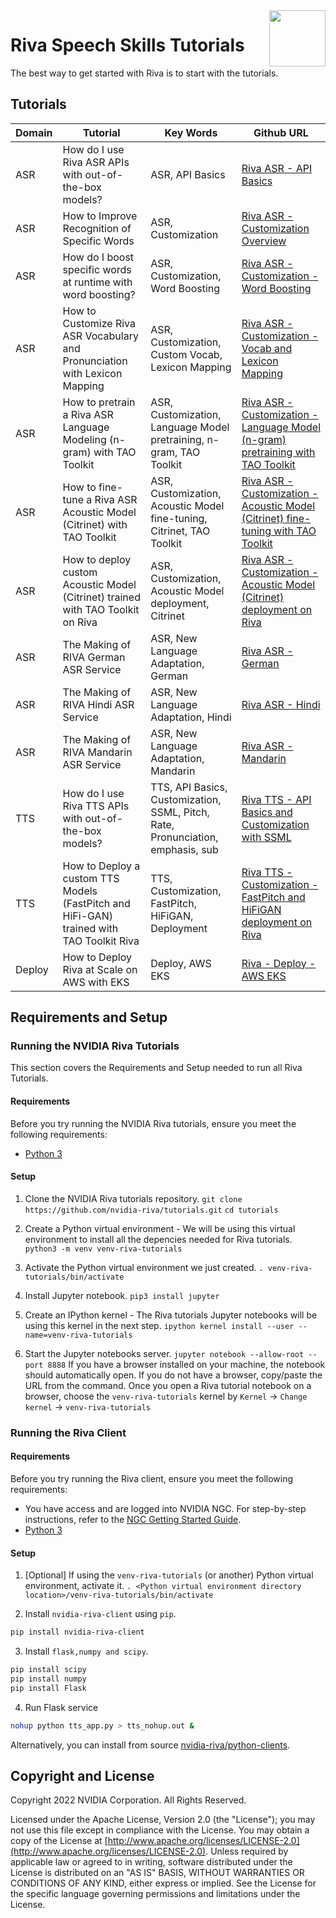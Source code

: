 <img src="http://developer.download.nvidia.com/notebooks/dlsw-notebooks/riva_all_tutorials-readme/nvidia_logo.png" style="width: 90px; float: right;">

# Riva Speech Skills Tutorials

The best way to get started with Riva is to start with the tutorials.

## Tutorials

| Domain | Tutorial | Key Words | Github URL |
|--------|----------|-----------|------------|
| ASR | How do I use Riva ASR APIs with out-of-the-box models? | ASR, API Basics | [Riva ASR - API Basics](asr-python-basics.ipynb) |
| ASR | How to Improve Recognition of Specific Words | ASR, Customization | [Riva ASR - Customization Overview](asr-how-to-improve-recognition-for-specific-words.md) |
| ASR | How do I boost specific words at runtime with word boosting? | ASR, Customization, Word Boosting | [Riva ASR - Customization - Word Boosting](asr-python-advanced-wordboosting.ipynb) |
| ASR | How to Customize Riva ASR Vocabulary and Pronunciation with Lexicon Mapping | ASR, Customization, Custom Vocab, Lexicon Mapping | [Riva ASR - Customization - Vocab and Lexicon Mapping](asr-python-advanced-customize-vocabulary-and-lexicon.ipynb) |
| ASR | How to pretrain a Riva ASR Language Modeling (n-gram) with TAO Toolkit | ASR, Customization, Language Model pretraining, n-gram, TAO Toolkit | [Riva ASR - Customization - Language Model (n-gram) pretraining with TAO Toolkit](asr-python-advanced-tao-ngram-pretrain.ipynb) |
| ASR | How to fine-tune a Riva ASR Acoustic Model (Citrinet) with TAO Toolkit | ASR, Customization, Acoustic Model fine-tuning, Citrinet, TAO Toolkit | [Riva ASR - Customization - Acoustic Model (Citrinet) fine-tuning with TAO Toolkit](asr-python-advanced-finetune-am-citrinet-tao-finetuning.ipynb) |
| ASR | How to deploy custom Acoustic Model (Citrinet) trained with TAO Toolkit on Riva | ASR, Customization, Acoustic Model deployment, Citrinet | [Riva ASR - Customization - Acoustic Model (Citrinet) deployment on Riva](asr-python-advanced-finetune-am-citrinet-tao-deployment.ipynb) |
| ASR | The Making of RIVA German ASR Service | ASR, New Language Adaptation, German | [Riva ASR - German](New-language-adaptation/German) |
| ASR | The Making of RIVA Hindi ASR Service | ASR, New Language Adaptation, Hindi | [Riva ASR - Hindi](New-language-adaptation/Hindi) |
| ASR | The Making of RIVA Mandarin ASR Service | ASR, New Language Adaptation, Mandarin | [Riva ASR - Mandarin](New-language-adaptation/Mandarin) |
| TTS | How do I use Riva TTS APIs with out-of-the-box models? | TTS, API Basics, Customization, SSML, Pitch, Rate, Pronunciation, emphasis, sub | [Riva TTS - API Basics and Customization with SSML](tts-python-basics-and-customization-with-ssml.ipynb) |
| TTS | How to Deploy a custom TTS Models (FastPitch and HiFi-GAN) trained with TAO Toolkit Riva | TTS, Customization, FastPitch, HiFiGAN, Deployment | [Riva TTS - Customization - FastPitch and HiFiGAN deployment on Riva](tts-python-tao-deployment.ipynb) |
| Deploy | How to Deploy Riva at Scale on AWS with EKS | Deploy, AWS EKS | [Riva - Deploy - AWS EKS](deploy-eks.md) |

## Requirements and Setup

### Running the NVIDIA Riva Tutorials
This section covers the Requirements and Setup needed to run all Riva Tutorials.

#### Requirements
Before you try running the NVIDIA Riva tutorials, ensure you meet the following requirements:
- [Python 3](https://www.python.org/download/releases/3.0/)

#### Setup
1. Clone the NVIDIA Riva tutorials repository.
``git clone https://github.com/nvidia-riva/tutorials.git``
``cd tutorials``

2. Create a Python virtual environment - We will be using this virtual environment to install all the depencies needed for Riva tutorials.
``python3 -m venv venv-riva-tutorials``

3. Activate the Python virtual environment we just created.
``. venv-riva-tutorials/bin/activate``

4. Install Jupyter notebook.
``pip3 install jupyter``

5. Create an IPython kernel - The Riva tutorials Jupyter notebooks will be using this kernel in the next step.
``ipython kernel install --user --name=venv-riva-tutorials``

6. Start the Jupyter notebooks server.
``jupyter notebook --allow-root --port 8888``
If you have a browser installed on your machine, the notebook should automatically open. If you do not have a browser, copy/paste the URL from the command.
Once you open a Riva tutorial notebook on a browser, choose the `venv-riva-tutorials` kernel by `Kernel` -> `Change kernel` -> `venv-riva-tutorials`

### Running the Riva Client

#### Requirements
Before you try running the Riva client, ensure you meet the following requirements:
- You have access and are logged into NVIDIA NGC. For step-by-step instructions, refer to the [NGC Getting Started Guide](https://docs.nvidia.com/ngc/ngc-overview/index.html#registering-activating-ngc-account).
- [Python 3](https://www.python.org/download/releases/3.0/)

#### Setup

1. [Optional] If using the `venv-riva-tutorials` (or another) Python virtual environment, activate it.
``. <Python virtual environment directory location>/venv-riva-tutorials/bin/activate``

2. Install `nvidia-riva-client` using `pip`.
```bash
pip install nvidia-riva-client
```
3. Install `flask,numpy and scipy`.
```bash
pip install scipy
pip install numpy
pip install Flask
```
4. Run Flask service
```bash
nohup python tts_app.py > tts_nohup.out &
```

Alternatively, you can install from source [nvidia-riva/python-clients](https://github.com/nvidia-riva/python-clients).

## Copyright and License
Copyright 2022 NVIDIA Corporation. All Rights Reserved.

Licensed under the Apache License, Version 2.0 (the "License"); you may not use this file except in compliance with the License. You may obtain a copy of the License at [http://www.apache.org/licenses/LICENSE-2.0](http://www.apache.org/licenses/LICENSE-2.0). Unless required by applicable law or agreed to in writing, software distributed under the License is distributed on an "AS IS" BASIS, WITHOUT WARRANTIES OR CONDITIONS OF ANY KIND, either express or implied. See the License for the specific language governing permissions and limitations under the License.
